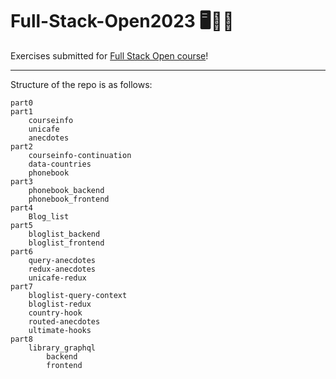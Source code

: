 # Full-Stack-Open2023 🖥️🚀🌠
Exercises submitted for [Full Stack Open course](https://fullstackopen.com/en/)!

___

Structure of the repo is as follows:
~~~
part0
part1
    courseinfo
    unicafe
    anecdotes
part2
    courseinfo-continuation
    data-countries
    phonebook
part3
    phonebook_backend
    phonebook_frontend
part4
    Blog_list
part5
    bloglist_backend
    bloglist_frontend
part6
    query-anecdotes
    redux-anecdotes
    unicafe-redux
part7
    bloglist-query-context
    bloglist-redux
    country-hook
    routed-anecdotes
    ultimate-hooks
part8
    library_graphql
        backend
        frontend


~~~
